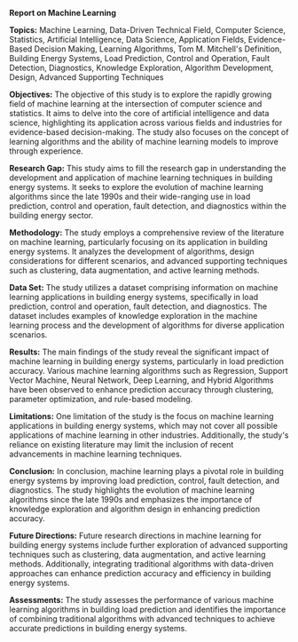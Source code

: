 **Report on Machine Learning**

**Topics:**
Machine Learning, Data-Driven Technical Field, Computer Science, Statistics, Artificial Intelligence, Data Science, Application Fields, Evidence-Based Decision Making, Learning Algorithms, Tom M. Mitchell's Definition, Building Energy Systems, Load Prediction, Control and Operation, Fault Detection, Diagnostics, Knowledge Exploration, Algorithm Development, Design, Advanced Supporting Techniques

**Objectives:**
The objective of this study is to explore the rapidly growing field of machine learning at the intersection of computer science and statistics. It aims to delve into the core of artificial intelligence and data science, highlighting its application across various fields and industries for evidence-based decision-making. The study also focuses on the concept of learning algorithms and the ability of machine learning models to improve through experience.

**Research Gap:**
This study aims to fill the research gap in understanding the development and application of machine learning techniques in building energy systems. It seeks to explore the evolution of machine learning algorithms since the late 1990s and their wide-ranging use in load prediction, control and operation, fault detection, and diagnostics within the building energy sector.

**Methodology:**
The study employs a comprehensive review of the literature on machine learning, particularly focusing on its application in building energy systems. It analyzes the development of algorithms, design considerations for different scenarios, and advanced supporting techniques such as clustering, data augmentation, and active learning methods.

**Data Set:**
The study utilizes a dataset comprising information on machine learning applications in building energy systems, specifically in load prediction, control and operation, fault detection, and diagnostics. The dataset includes examples of knowledge exploration in the machine learning process and the development of algorithms for diverse application scenarios.

**Results:**
The main findings of the study reveal the significant impact of machine learning in building energy systems, particularly in load prediction accuracy. Various machine learning algorithms such as Regression, Support Vector Machine, Neural Network, Deep Learning, and Hybrid Algorithms have been observed to enhance prediction accuracy through clustering, parameter optimization, and rule-based modeling.

**Limitations:**
One limitation of the study is the focus on machine learning applications in building energy systems, which may not cover all possible applications of machine learning in other industries. Additionally, the study's reliance on existing literature may limit the inclusion of recent advancements in machine learning techniques.

**Conclusion:**
In conclusion, machine learning plays a pivotal role in building energy systems by improving load prediction, control, fault detection, and diagnostics. The study highlights the evolution of machine learning algorithms since the late 1990s and emphasizes the importance of knowledge exploration and algorithm design in enhancing prediction accuracy.

**Future Directions:**
Future research directions in machine learning for building energy systems include further exploration of advanced supporting techniques such as clustering, data augmentation, and active learning methods. Additionally, integrating traditional algorithms with data-driven approaches can enhance prediction accuracy and efficiency in building energy systems.

**Assessments:**
The study assesses the performance of various machine learning algorithms in building load prediction and identifies the importance of combining traditional algorithms with advanced techniques to achieve accurate predictions in building energy systems.
